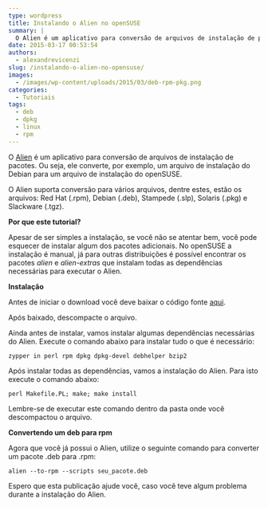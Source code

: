 ```yaml
---
type: wordpress
title: Instalando o Alien no openSUSE
summary: |
  O Alien é um aplicativo para conversão de arquivos de instalação de pacotes. Ou seja, ele converte, por exemplo, um arquivo de instalação do Debian para um arquivo de instalação do openSUSE.
date: 2015-03-17 00:53:54
authors:
  - alexandrevicenzi
slug: /instalando-o-alien-no-opensuse/
images:
  - /images/wp-content/uploads/2015/03/deb-rpm-pkg.png
categories:
  - Tutoriais
tags:
  - deb
  - dpkg
  - linux
  - rpm
---
```


O <a href="https://joeyh.name/code/alien/">Alien</a> é um aplicativo para conversão de arquivos de instalação de pacotes. Ou seja, ele converte, por exemplo, um arquivo de instalação do Debian para um arquivo de instalação do openSUSE.

O Alien suporta conversão para vários arquivos, dentre estes, estão os arquivos: Red Hat (.rpm), Debian (.deb), Stampede (.slp), Solaris (.pkg) e Slackware (.tgz).

<strong>Por que este tutorial?</strong>

Apesar de ser simples a instalação, se você não se atentar bem, você pode esquecer de instalar algum dos pacotes adicionais. No openSUSE a instalação é manual, já para outras distribuições é possível encontrar os pacotes <em>alien</em> e <em>alien-extras</em> que instalam todas as dependências necessárias para executar o Alien.

<strong>Instalação</strong>

Antes de iniciar o download você deve baixar o código fonte <a href="https://packages.debian.org/unstable/source/alien" target="_blank">aqui</a>.

Após baixado, descompacte o arquivo.

Ainda antes de instalar, vamos instalar algumas dependências necessárias do Alien. Execute o comando abaixo para instalar tudo o que é necessário:

<code>zypper in perl rpm dpkg dpkg-devel debhelper bzip2</code>

Após instalar todas as dependências, vamos a instalação do Alien. Para isto execute o comando abaixo:

<code>perl Makefile.PL; make; make install</code>

Lembre-se de executar este comando dentro da pasta onde você descompactou o arquivo.

<strong>Convertendo um deb para rpm</strong>

Agora que você já possui o Alien, utilize o seguinte comando para converter um pacote .deb para .rpm:

<code>alien --to-rpm --scripts seu_pacote.deb</code>

Espero que esta publicação ajude você, caso você teve algum problema durante a instalação do Alien.
